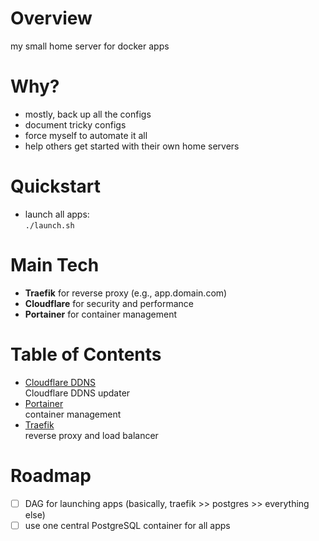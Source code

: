 # Overview
my small home server for docker apps

# Why?
* mostly, back up all the configs
* document tricky configs
* force myself to automate it all
* help others get started with their own home servers

# Quickstart
* launch all apps:<br>
`./launch.sh`

# Main Tech
* **Traefik** for reverse proxy (e.g., app.domain.com)
* **Cloudflare** for security and performance
* **Portainer** for container management

# Table of Contents
* [Cloudflare DDNS](/cloudflare-ddns)<br>Cloudflare DDNS updater
* [Portainer](/portainer)<br>container management
* [Traefik](/traefik)<br>reverse proxy and load balancer

# Roadmap
* [ ] DAG for launching apps (basically, traefik >> postgres >> everything else)
* [ ] use one central PostgreSQL container for all apps